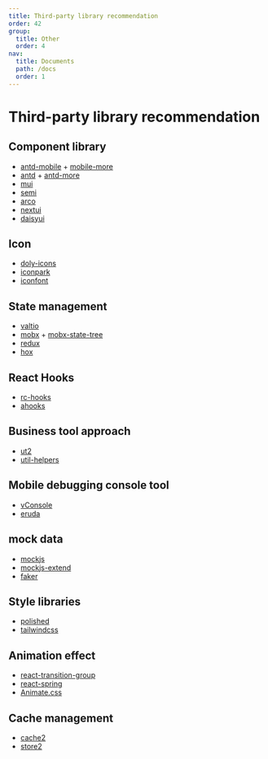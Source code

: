```yaml
---
title: Third-party library recommendation
order: 42
group:
  title: Other
  order: 4
nav:
  title: Documents
  path: /docs
  order: 1
---
```


# Third-party library recommendation

## Component library

- [antd-mobile] + [mobile-more]
- [antd] + [antd-more]
- [mui]
- [semi]
- [arco]
- [nextui]
- [daisyui]

## Icon

- [doly-icons]
- [iconpark]
- [iconfont]

## State management

- [valtio]
- [mobx] + [mobx-state-tree]
- [redux]
- [hox]

## React Hooks

- [rc-hooks]
- [ahooks]

## Business tool approach

- [ut2]
- [util-helpers]

## Mobile debugging console tool

- [vConsole]
- [eruda]

## mock data

- [mockjs]
- [mockjs-extend]
- [faker]

## Style libraries

- [polished]
- [tailwindcss]

## Animation effect

- [react-transition-group]
- [react-spring]
- [Animate.css]

## Cache management

- [cache2]
- [store2]

[vconsole]: https://github.com/Tencent/vConsole
[eruda]: https://github.com/liriliri/eruda
[mockjs]: https://github.com/nuysoft/Mock/wiki
[mockjs-extend]: https://www.npmjs.com/package/mockjs-extend
[cache2]: https://www.npmjs.com/package/cache2
[store2]: https://www.npmjs.com/package/store2
[faker]: https://github.com/faker-js/faker
[hox]: https://github.com/umijs/hox
[mobx]: https://github.com/mobxjs/mobx
[mobx-state-tree]: https://github.com/mobxjs/mobx-state-tree
[redux]: https://github.com/reduxjs/redux
[react-transition-group]: https://reactcommunity.org/react-transition-group/
[react-spring]: https://github.com/react-spring/react-spring
[animate.css]: https://animate.style/
[rc-hooks]: https://doly-dev.github.io/rc-hooks/latest/index.html
[ahooks]: https://ahooks.js.org/
[util-helpers]: https://doly-dev.github.io/util-helpers/index.html
[mui]: https://mui.com/
[nextui]: https://nextui.org/
[antd-mobile]: https://mobile.ant.design/
[mobile-more]: https://doly-dev.github.io/mobile-more/latest/index.html
[antd]: https://ant.design/
[antd-more]: https://doly-dev.github.io/antd-more/latest/index.html
[semi]: https://semi.design/
[arco]: https://arco.design/
[doly-icons]: https://doly-dev.github.io/doly-icons/latest/index.html
[ut2]: https://www.npmjs.com/package/ut2
[polished]: https://polished.js.org/docs/
[daisyui]: https://daisyui.com/
[tailwindcss]: https://tailwindcss.com/
[valtio]: https://valtio.pmnd.rs/
[iconpark]: https://iconpark.oceanengine.com/
[iconfont]: https://www.iconfont.cn/
